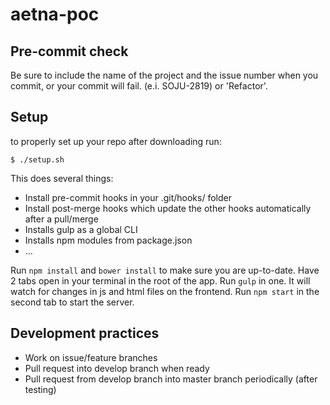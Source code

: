 # aetna-poc

## Pre-commit check
Be sure to include the name of the project and the issue number when you commit,
or your commit will fail. (e.i. SOJU-2819) or 'Refactor'.

## Setup
to properly set up your repo after downloading run:
```
$ ./setup.sh
```
This does several things:
- Install pre-commit hooks in your .git/hooks/ folder
- Install post-merge hooks which update the other hooks automatically after a pull/merge
- Installs gulp as a global CLI
- Installs npm modules from package.json
- ...

Run `npm install` and `bower install` to make sure you are up-to-date.
Have 2 tabs open in your terminal in the root of the app. Run `gulp` in one. It will watch for changes in js and html files on the frontend. Run `npm start` in the second tab to start the server.

## Development practices
- Work on issue/feature branches
- Pull request into develop branch when ready
- Pull request from develop branch into master branch periodically (after testing)
